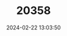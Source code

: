 ---
title: "20358"
category: "Somatogyrus excavatus"
draft: false
date: 2024-02-22 13:03:50
languages:
  English: ["Ovate Pebblesnail"]
---